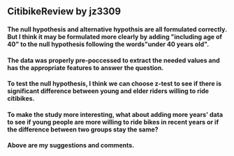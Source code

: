 ## CitibikeReview by jz3309
#### The null hypothesis and alternative hypothsis are all formulated correctly. But I think it may be formulated more clearly by adding "including age of 40" to the null hypothesis following the words"under 40 years old".
#### The data was properly pre-poccessed to extract the needed values and has the appropriate features to answer the question.
#### To test the null hypothesis, I think we can choose z-test to see if there is significant difference between young and elder riders willing to ride citibikes.
#### To make the study more interesting,  what about adding more years' data to see if young people are more willing to ride bikes in recent years or if the difference between two groups stay the same? 
#### Above are my suggestions and comments.